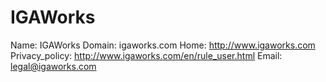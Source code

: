 
# IGAWorks

Name: IGAWorks
Domain: igaworks.com
Home: http://www.igaworks.com
Privacy_policy: http://www.igaworks.com/en/rule_user.html
Email: legal@igaworks.com
